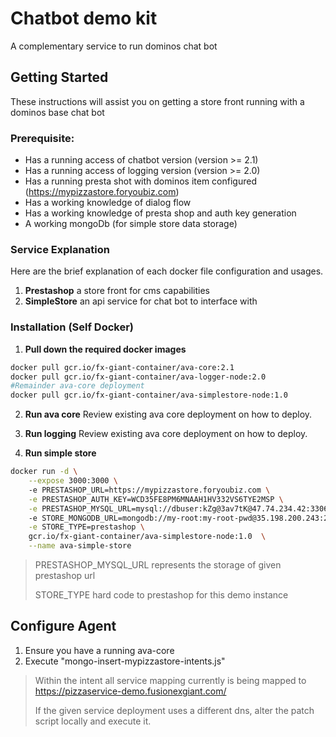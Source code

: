 # Chatbot demo kit
A complementary service to run dominos chat bot 


## Getting Started
These instructions will assist you on getting a store front running with a dominos base chat bot


### Prerequisite:
- Has a running access of chatbot version  (version >= 2.1)
- Has a running access of logging version  (version >= 2.0)
- Has a running presta shot with dominos item configured (https://mypizzastore.foryoubiz.com)
- Has a working knowledge of dialog flow
- Has a working knowledge of presta shop and auth key generation
- A working mongoDb (for simple store data storage)

### Service Explanation
Here are the brief explanation of each docker file configuration and usages.

1. **Prestashop** a store front for cms capabilities
2. **SimpleStore** an api service for chat bot to interface with



### Installation (Self Docker)
1. **Pull down the required docker images**
```bash
docker pull gcr.io/fx-giant-container/ava-core:2.1
docker pull gcr.io/fx-giant-container/ava-logger-node:2.0
#Remainder ava-core deployment
docker pull gcr.io/fx-giant-container/ava-simplestore-node:1.0
```

2. **Run ava core**
Review existing ava core deployment on how to deploy.

3. **Run logging**
Review existing ava core deployment on how to deploy.

3. **Run simple store**
```bash
docker run -d \
    --expose 3000:3000 \    
    -e PRESTASHOP_URL=https://mypizzastore.foryoubiz.com \
    -e PRESTASHOP_AUTH_KEY=WCD35FE8PM6MNAAH1HV332VS6TYE2MSP \
    -e PRESTASHOP_MYSQL_URL=mysql://dbuser:kZg@3av7tK@47.74.234.42:3306/eshop \        
    -e STORE_MONGODB_URL=mongodb://my-root:my-root-pwd@35.198.200.243:27017/simpleStore?authSource=admin \
    -e STORE_TYPE=prestashop \
    gcr.io/fx-giant-container/ava-simplestore-node:1.0  \
    --name ava-simple-store
```
> PRESTASHOP_MYSQL_URL represents the storage of given prestashop url
> 
> STORE_TYPE hard code to prestashop for this demo instance


## Configure Agent
1. Ensure you have a running ava-core
2. Execute "mongo-insert-mypizzastore-intents.js"
> Within the intent all service mapping currently is being mapped to https://pizzaservice-demo.fusionexgiant.com/
> 
> If the given service deployment uses a different dns, alter the patch script locally and execute it.
